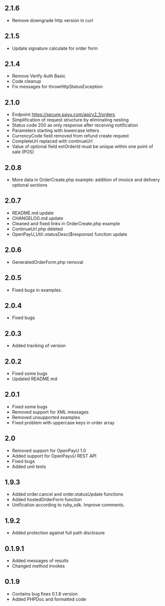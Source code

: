 ## 2.1.6
* Remove downgrade http version in curl

## 2.1.5
* Update signature calculate for order form

## 2.1.4
* Remove Verify Auth Basic 
* Code cleanup 
* Fix messages for throwHttpStatusException

## 2.1.0
* Endpoint https://secure.payu.com/api/v2_1/orders
* Simplification of request structure by eliminating nesting
* Status code 200 as only response after receiving notification
* Parameters starting with lowercase letters
* CurrencyCode field removed from refund create request
* CompleteUrl replaced with continueUrl
* Value of optional field extOrderId must be unique within one point of sale (POS)

## 2.0.8
* More data in OrderCreate.php example: addition of invoice and delivery optional sections

## 2.0.7

* README.md update
* CHANGELOG.md update
* Cleaned and fixed links in OrderCreate.php example
* ContinueUrl.php deleted
* OpenPayU_Util::statusDesc($response) function update

## 2.0.6

* GeneratedOrderForm.php removal

## 2.0.5

* Fixed bugs in examples.

## 2.0.4

* Fixed bugs

## 2.0.3

* Added tracking of version

## 2.0.2

* Fixed some bugs
* Updated README.md

## 2.0.1

* Fixed some bugs
* Removed support for XML messages
* Removed unsupported examples
* Fixed problem with uppercase keys in order array

## 2.0

* Removed support for OpenPayU 1.0
* Added support for OpenPayuU REST API
* Fixed bugs
* Added unit tests

## 1.9.3

* Added order.cancel and order.statusUpdate functions
* Added hostedOrderForm function
* Unification according to ruby_sdk. Improve comments.

## 1.9.2

* Added protection against full path disclosure

## 0.1.9.1

* Added messages of results
* Changed method invokes

## 0.1.9
* Contains bug fixes 0.1.8 version
* Added PHPDoc and formatted code